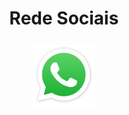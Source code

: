 <h1 align="center">Rede Sociais</h1>

  <div  align="center" style="display: flex; justify-content: center;">
<a href="https://wa.me/5543999510624"><img title="WhatsApp" src="Imgs/WhatsApp.svg"  alt="WhatsApp" style="padding:5px" width="100" height="100"></a>

</div>






 